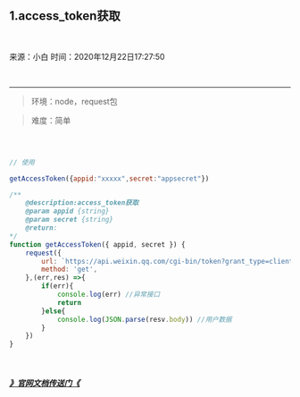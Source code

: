 <!--
 * @Descripttion: 
 * @version: 
 * @Author: miss zhang
 * @Date: 2020-12-22 16:31:52
 * @LastEditors: zhang zi fang
 * @LastEditTime: 2020-12-22 17:59:46
-->

## 1.access_token获取

</br>

来源：小白   时间：2020年12月22日17:27:50

</br>

---
> 环境：node，request包

> 难度：简单

</br>

```javascript

// 使用

getAccessToken({appid:"xxxxx",secret:"appsecret"})

/** 
    @description:access_token获取
    @param appid {string}
    @param secret {string}
    @return:
*/
function getAccessToken({ appid, secret }) {
	request({
		url: `https://api.weixin.qq.com/cgi-bin/token?grant_type=client_credential&appid=${appid}&secret=${secret}`,
		method: 'get',
	},(err,res) =>{
		if(err){
			console.log(err) //异常接口
			return
		}else{
			console.log(JSON.parse(resv.body)) //用户数据
		}
	})
}
```

</br>

##### [》官网文档传送门《](https://developers.weixin.qq.com/doc/offiaccount/Basic_Information/Get_access_token.html)